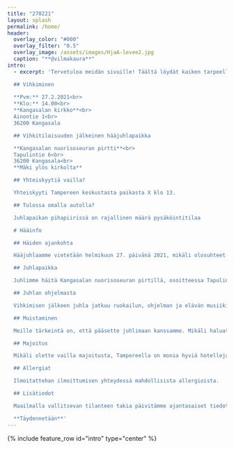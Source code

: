 ```yaml
---
title: "270221"
layout: splash
permalink: /home/
header:
  overlay_color: "#000"
  overlay_filter: "0.5"
  overlay_image: /assets/images/HjaA-levee2.jpg
  caption: "**@vilmakaura**"
intro: 
  - excerpt: 'Tervetuloa meidän sivuille! Täältä löydät kaiken tarpeellisen tiedon hääjuhlaamme liittyen.

  ## Vihkiminen  
    
  **Pvm:** 27.2.2021<br>  
  **Klo:** 14.00<br>  
  **Kangasalan kirkko**<br>  
  Ainontie 1<br>  
  36200 Kangasala

  ## Vihkitilaisuuden jälkeinen hääjuhlapaikka

  **Kangasalan nuorisoseuran pirtti**<br>  
  Tapulintie 6<br>  
  36200 Kangasala<br>
  **Mäki ylös kirkolta**

  ## Yhteiskyytiä vailla?

  Yhteiskyyti Tampereen keskustasta paikasta X klo 13.

  ## Tulossa omalla autolla?

  Juhlapaikan pihapiirissä on rajallinen määrä pysäköintitilaa

  # Hääinfo

  ## Häiden ajankohta

  Hääjuhlaamme vietetään helmikuun 27. päivänä 2021, mikäli olosuhteet sen sallivat. Tiedotamme mahdollisista muutoksista juhlapäivän lähestyessä.

  ## Juhlapaikka

  Juhlimme häitä Kangasalan nuorisoseuran pirtillä, osoitteessa Tapulintie 6. Matka kirkolta juhlapaikalle on lyhyt, vain noin 200 metriä. Juhlapaikalla on rajallisesti paikoitustilaa.

  ## Juhlan ohjelmasta

  Vihkimisen jälkeen juhla jatkuu ruokailun, ohjelman ja elävän musiikin tahdissa. …

  ## Muistaminen

  Meille tärkeintä on, että pääsette juhlimaan kanssamme. Mikäli haluatte muistaa meitä, toivomme tavaralahjan sijasta muistamista yhteiselle häätilillemme FI49 5403 0720 1167 16

  ## Majoitus

  Mikäli olette vailla majoitusta, Tampereella on monia hyviä hotelleja. Kuljetuksen lähtöpaikan lähistöllä sijaitsevat esimerkiksi Scandic XXX ja Sokos Hotel YYY.

  ## Allergiat

  Ilmoitattehan ilmoittumisen yhteydessä mahdollisista allergioista.

  ## Lisätiedot

  Maailmalla vallitsevan tilanteen takia päivitämme ajantasaiset tiedot hääjuhlastamme tälle sivustolle.

  **Täydennetään**'
---
```


{% include feature_row id="intro" type="center" %}
